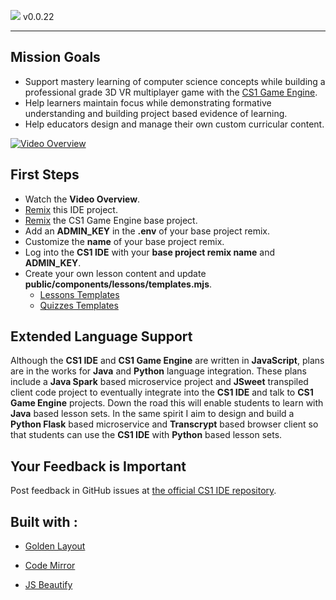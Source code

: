 ![](https://cdn.glitch.com/07af4e76-a723-4969-8e18-7d7bc9f153d8%2Fcs1_ide_logo_256.png?v=1568757168497)
v0.0.22
___



## Mission Goals
- Support mastery learning of computer science concepts while building a professional grade 3D VR multiplayer game with the <a href="https://glitch.com/edit/#!/cs1?path=README.md:1:0" rel="noopener noreferer">CS1 Game Engine</a>.
- Help learners maintain focus while demonstrating formative understanding and building project based evidence of learning.
- Help educators design and manage their own custom curricular content.


<a href="https://youtu.be/_Iuizr8XY8w" rel="noopener noreferer">![Video Overview](https://cdn.glitch.com/07af4e76-a723-4969-8e18-7d7bc9f153d8%2Fcs1_ide_video_overview.png?v=1570389299825)</a>


## First Steps
- Watch the **Video Overview**.
- <a href="https://bit.ly/cs1-ide-remix" rel="noopener noreferer">Remix</a> this IDE project.
- <a href="https://bit.ly/cs1-remix" rel="noopener noreferer">Remix</a> the CS1 Game Engine base project.
- Add an **ADMIN_KEY** in the **.env** of your base project remix.
- Customize the **name** of your base project remix.
- Log into the **CS1 IDE** with your **base project remix name** and **ADMIN_KEY**.
- Create your own lesson content and update **public/components/lessons/templates.mjs**.
  - <a href="https://bit.ly/lessons-templates" rel="noopener noreferer">Lessons Templates</a> 
  - <a href="https://bit.ly/quizzes-templates" rel="noopener noreferer">Quizzes Templates</a> 

## Extended Language Support
Although the **CS1 IDE** and **CS1 Game Engine** are written in **JavaScript**, plans are in the works for **Java** and **Python** language integration. These plans include a **Java Spark** based microservice project and **JSweet** transpiled client code project to eventually integrate into the **CS1 IDE** and talk to **CS1 Game Engine** projects.  Down the road this will enable students to learn with **Java** based lesson sets. In the same spirit I aim to design and build a **Python Flask** based microservice and **Transcrypt** based browser client so that students can use the **CS1 IDE** with **Python** based lesson sets.

## Your Feedback is Important
Post feedback in GitHub issues at <a href="https://github.com/EricEisaman/cs1-ide/issues?q=is%3Aissue+is%3Aopen+sort%3Aupdated-desc" rel="noopener noreferer">the official CS1 IDE repository</a>.


## Built with :

- <a href="https://golden-layout.com/" rel="noreferer">Golden Layout</a>

- <a href="https://codemirror.net/" rel="noreferer">Code Mirror</a>

- <a href="https://github.com/beautify-web/js-beautify" rel="noreferer">JS Beautify</a>

